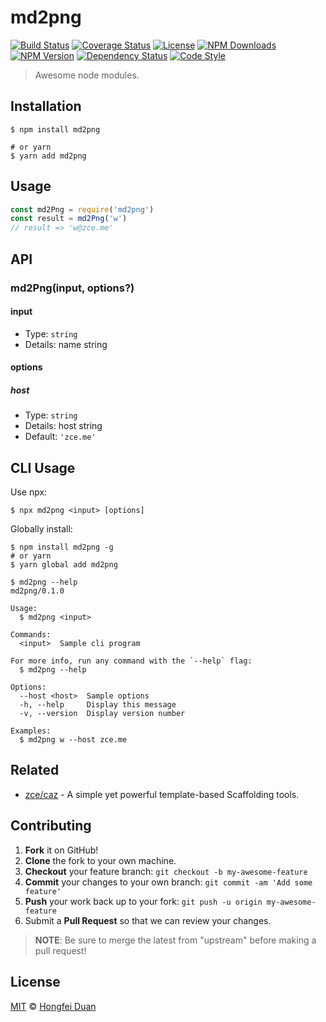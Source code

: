 # md2png

[![Build Status][actions-img]][actions-url]
[![Coverage Status][codecov-img]][codecov-url]
[![License][license-img]][license-url]
[![NPM Downloads][downloads-img]][downloads-url]
[![NPM Version][version-img]][version-url]
[![Dependency Status][dependency-img]][dependency-url]
[![Code Style][style-img]][style-url]

> Awesome node modules.

## Installation

```shell
$ npm install md2png

# or yarn
$ yarn add md2png
```

## Usage

<!-- TODO: Introduction of Usage -->

```javascript
const md2Png = require('md2png')
const result = md2Png('w')
// result => 'w@zce.me'
```

## API

<!-- TODO: Introduction of API -->

### md2Png(input, options?)

#### input

- Type: `string`
- Details: name string

#### options

##### host

- Type: `string`
- Details: host string
- Default: `'zce.me'`

## CLI Usage

<!-- TODO: Introduction of CLI -->

Use npx:

```shell
$ npx md2png <input> [options]
```

Globally install:

```shell
$ npm install md2png -g
# or yarn
$ yarn global add md2png
```

```shell
$ md2png --help
md2png/0.1.0

Usage:
  $ md2png <input>

Commands:
  <input>  Sample cli program

For more info, run any command with the `--help` flag:
  $ md2png --help

Options:
  --host <host>  Sample options
  -h, --help     Display this message
  -v, --version  Display version number

Examples:
  $ md2png w --host zce.me
```

## Related

- [zce/caz](https://github.com/zce/caz) - A simple yet powerful template-based Scaffolding tools.

## Contributing

1. **Fork** it on GitHub!
2. **Clone** the fork to your own machine.
3. **Checkout** your feature branch: `git checkout -b my-awesome-feature`
4. **Commit** your changes to your own branch: `git commit -am 'Add some feature'`
5. **Push** your work back up to your fork: `git push -u origin my-awesome-feature`
6. Submit a **Pull Request** so that we can review your changes.

> **NOTE**: Be sure to merge the latest from "upstream" before making a pull request!

## License

[MIT](LICENSE) &copy; [Hongfei Duan](https://github.com/duanStar)



[actions-img]: https://img.shields.io/github/workflow/status/duanStar/md2png/CI
[actions-url]: https://github.com/duanStar/md2png/actions
[codecov-img]: https://img.shields.io/codecov/c/github/duanStar/md2png
[codecov-url]: https://codecov.io/gh/duanStar/md2png
[license-img]: https://img.shields.io/github/license/duanStar/md2png
[license-url]: https://github.com/duanStar/md2png/blob/master/LICENSE
[downloads-img]: https://img.shields.io/npm/dm/md2png
[downloads-url]: https://npm.im/md2png
[version-img]: https://img.shields.io/npm/v/md2png
[version-url]: https://npm.im/md2png
[dependency-img]: https://img.shields.io/librariesio/github/duanStar/md2png
[dependency-url]: https://github.com/duanStar/md2png
[style-img]: https://img.shields.io/badge/code_style-standard-brightgreen
[style-url]: https://standardjs.com
